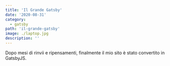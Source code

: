 ```yaml
---
title: 'Il Grande Gatsby'
date: '2020-08-31'
category:
  - gatsby
path: 'il-grande-gatsby'
image: ./laptop.jpg
description: ''
---
```


Dopo mesi di rinvii e ripensamenti, finalmente il mio sito è stato convertito in GatsbyJS.
